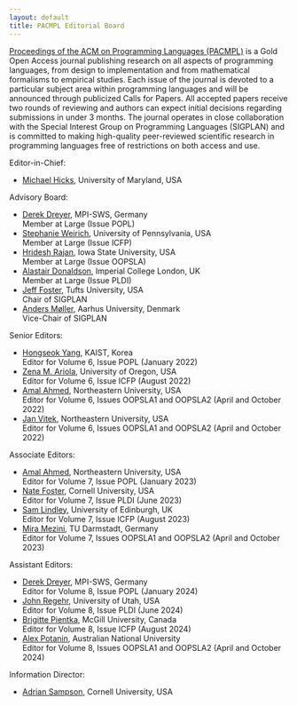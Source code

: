 ```yaml
---
layout: default
title: PACMPL Editorial Board
---
```


[Proceedings of the ACM on Programming Languages (PACMPL)](https://dl.acm.org/journal/pacmpl) 
is a Gold Open Access journal publishing research on all aspects of programming languages, 
from design to implementation 
and from mathematical formalisms to empirical studies. Each issue of the journal is devoted 
to a particular subject area within programming languages and will be announced through 
publicized Calls for Papers. All accepted papers receive two rounds of reviewing and authors 
can expect initial decisions regarding submissions in under 3 months. The journal operates 
in close collaboration with the Special Interest Group on Programming Languages (SIGPLAN) 
and is committed to making high-quality peer-reviewed scientific research in programming 
languages free of restrictions on both access and use.


Editor-in-Chief:
  - [Michael Hicks](http://www.cs.umd.edu/~mwh/), University of Maryland, USA

Advisory Board:
  - [Derek Dreyer](https://people.mpi-sws.org/~dreyer/), MPI-SWS, Germany <br>
    Member at Large (Issue POPL)
  - [Stephanie Weirich](https://www.cis.upenn.edu/~sweirich/), University of Pennsylvania, USA <br>
    Member at Large (Issue ICFP)
  - [Hridesh Rajan](https://www.cs.iastate.edu/hridesh), Iowa State University, USA <br>
    Member at Large (Issue OOPSLA)
  - [Alastair Donaldson](https://multicore.doc.ic.ac.uk), Imperial College London, UK <br>
    Member at Large (Issue PLDI)
  - [Jeff Foster](https://www.eecs.tufts.edu/~jfoster/), Tufts University, USA <br>
    Chair of SIGPLAN
  - [Anders Møller](https://cs.au.dk/~amoeller/), Aarhus University, Denmark <br>
    Vice-Chair of SIGPLAN

Senior Editors:
  - [Hongseok Yang](https://sites.google.com/view/hongseokyang/home), KAIST, Korea <br>
    Editor for Volume 6, Issue POPL (January 2022)
  - [Zena M. Ariola](http://ix.cs.uoregon.edu/~ariola/), University of Oregon, USA <br>
    Editor for Volume 6, Issue ICFP (August 2022)
  - [Amal Ahmed](http://www.ccs.neu.edu/home/amal/), Northeastern University, USA <br>
    Editor for Volume 6, Issues OOPSLA1 and OOPSLA2 (April and October 2022)
  - [Jan Vitek](http://janvitek.org/), Northeastern University, USA <br>
    Editor for Volume 6, Issues OOPSLA1 and OOPSLA2 (April and October 2022)

Associate Editors:
  - [Amal Ahmed](http://www.ccs.neu.edu/home/amal/), Northeastern University, USA <br>
    Editor for Volume 7, Issue POPL (January 2023)
  - [Nate Foster](https://www.cs.cornell.edu/~jnfoster/), Cornell University, USA <br>
    Editor for Volume 7, Issue PLDI (June 2023)
  - [Sam Lindley](https://homepages.inf.ed.ac.uk/slindley/), University of Edinburgh, UK <br>
    Editor for Volume 7, Issue ICFP (August 2023)
  - [Mira Mezini](https://www.stg.tu-darmstadt.de/main_stg/staff_stg/mira_mezini_1.en.jsp), TU Darmstadt, Germany <br>
    Editor for Volume 7, Issues OOPSLA1 and OOPSLA2 (April and October 2023)

Assistant Editors:
  - [Derek Dreyer](https://people.mpi-sws.org/~dreyer/), MPI-SWS, Germany <br>
    Editor for Volume 8, Issue POPL (January 2024)
  - [John Regehr](https://www.cs.utah.edu/~regehr/), University of Utah, USA <br>
    Editor for Volume 8, Issue PLDI (June 2024)
  - [Brigitte Pientka](https://www.cs.mcgill.ca/~bpientka/), McGill University, Canada <br>
    Editor for Volume 8, Issue ICFP (August 2024)
  - [Alex Potanin](https://potanin.github.io), Australian National University <br>
    Editor for Volume 8, Issues OOPSLA1 and OOPSLA2 (April and October 2024)

Information Director:
  - [Adrian Sampson](https://www.cs.cornell.edu/~asampson/), Cornell University, USA <br>
